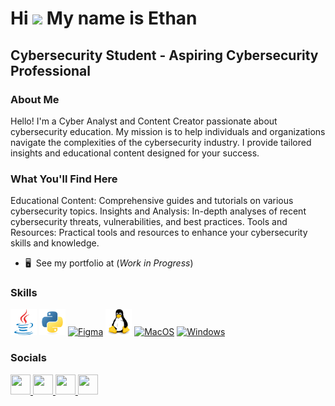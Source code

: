 Hi ![](https://user-images.githubusercontent.com/18350557/176309783-0785949b-9127-417c-8b55-ab5a4333674e.gif)    My name is Ethan
=============================================================================================================================

Cybersecurity Student - Aspiring Cybersecurity Professional
---------------------------------------

### About Me 

Hello! I'm a Cyber Analyst and Content Creator passionate about cybersecurity education. My mission is to help individuals and organizations navigate the complexities of the cybersecurity industry. I provide tailored insights and educational content designed for your success. 

### What You'll Find Here 

Educational Content: Comprehensive guides and tutorials on various cybersecurity topics. Insights and Analysis: In-depth analyses of recent cybersecurity threats, vulnerabilities, and best practices. Tools and Resources: Practical tools and resources to enhance your cybersecurity skills and knowledge.

* 🖥️  See my portfolio at (*Work in Progress*)

### Skills

<p><a target="_blank" href="https://www.java.com/en/" style="display: inline-block;"><img src="https://raw.githubusercontent.com/devicons/devicon/master/icons/java/java-original.svg" alt="Java" width="42" height="42" /></a>
<a target="_blank" href="https://www.python.org/" style="display: inline-block;"><img src="https://raw.githubusercontent.com/devicons/devicon/master/icons/python/python-original.svg" alt="Python" width="42" height="42" /></a>
<a target="_blank" href="https://www.figma.com/" style="display: inline-block;"><img src="https://www.vectorlogo.zone/logos/figma/figma-icon.svg" alt="Figma" width="42" height="42" /></a>
<a target="_blank" href="https://www.linux.org/" style="display: inline-block;"><img src="https://raw.githubusercontent.com/devicons/devicon/master/icons/linux/linux-original.svg" alt="Linux" width="42" height="42" /></a>
<a target="_blank" href="https://apple.com" rel="noreferrer"><img src="https://upload.wikimedia.org/wikipedia/commons/3/30/MacOS_logo.svg" alt="MacOS" width="42" height="42" /></a>
<a target="_blank" href="https://www.microsoft.com/en-us/windows/?r=1" rel="noreferrer"><img src="https://upload.wikimedia.org/wikipedia/commons/c/c7/Windows_logo_-_2012.png" alt="Windows" width="42" height="42" /></a>
</p>

### Socials

<p align="left"> 
  <a href="https://www.github.com/Cyb3rMaddy" target="_blank" rel="noreferrer"> <picture> <source media="(prefers-color-scheme: dark)" srcset="https://raw.githubusercontent.com/danielcranney/readme-generator/main/public/icons/socials/github-dark.svg" /> <source media="(prefers-color-scheme: light)" srcset="https://raw.githubusercontent.com/danielcranney/readme-generator/main/public/icons/socials/github.svg" /> <img src="https://raw.githubusercontent.com/danielcranney/readme-generator/main/public/icons/socials/github.svg" width="32" height="32" /> </picture> </a> 
  <a href="https://www.linkedin.com/in/maddy-a-579b73212/" target="_blank" rel="noreferrer"> <picture> <source media="(prefers-color-scheme: dark)" srcset="https://raw.githubusercontent.com/danielcranney/readme-generator/main/public/icons/socials/linkedin-dark.svg" /> <source media="(prefers-color-scheme: light)" srcset="https://raw.githubusercontent.com/danielcranney/readme-generator/main/public/icons/socials/linkedin.svg" /> <img src="https://raw.githubusercontent.com/danielcranney/readme-generator/main/public/icons/socials/linkedin.svg" width="32" height="32" /> </picture> </a> 
  <a href="https://www.x.com/Cyb3rMaddy" target="_blank" rel="noreferrer"> <picture> <source media="(prefers-color-scheme: dark)" srcset="https://raw.githubusercontent.com/danielcranney/readme-generator/main/public/icons/socials/twitter-dark.svg" /> <source media="(prefers-color-scheme: light)" srcset="https://raw.githubusercontent.com/danielcranney/readme-generator/main/public/icons/socials/twitter.svg" /> <img src="https://raw.githubusercontent.com/danielcranney/readme-generator/main/public/icons/socials/twitter.svg" width="32" height="32" /> </picture> </a> 
  <a href="https://www.youtube.com/@Cyb3rMaddy" target="_blank" rel="noreferrer"> <picture> <source media="(prefers-color-scheme: dark)" srcset="https://raw.githubusercontent.com/danielcranney/readme-generator/main/public/icons/socials/youtube-dark.svg" /> <source media="(prefers-color-scheme: light)" srcset="https://raw.githubusercontent.com/danielcranney/readme-generator/main/public/icons/socials/youtube.svg" /> <img src="https://raw.githubusercontent.com/danielcranney/readme-generator/main/public/icons/socials/youtube.svg" width="32" height="32" /> </picture> </a>
</p>
